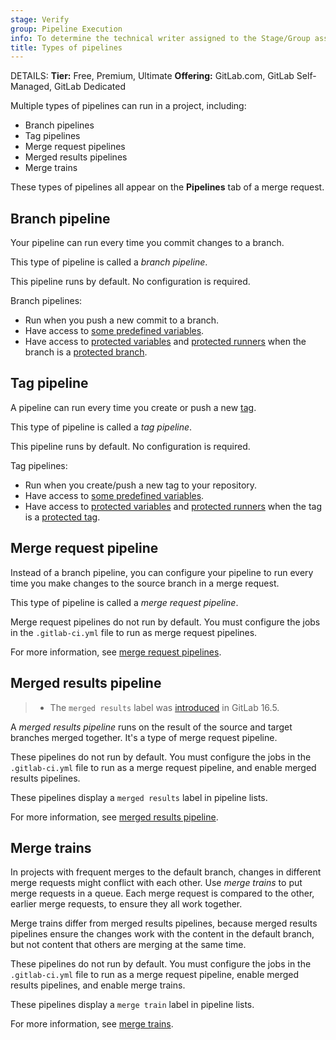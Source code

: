 ```yaml
---
stage: Verify
group: Pipeline Execution
info: To determine the technical writer assigned to the Stage/Group associated with this page, see https://handbook.gitlab.com/handbook/product/ux/technical-writing/#assignments
title: Types of pipelines
---
```


DETAILS:
**Tier:** Free, Premium, Ultimate
**Offering:** GitLab.com, GitLab Self-Managed, GitLab Dedicated

Multiple types of pipelines can run in a project, including:

- Branch pipelines
- Tag pipelines
- Merge request pipelines
- Merged results pipelines
- Merge trains

These types of pipelines all appear on the **Pipelines** tab of a merge request.

## Branch pipeline

Your pipeline can run every time you commit changes to a branch.

This type of pipeline is called a *branch pipeline*.

This pipeline runs by default. No configuration is required.

Branch pipelines:

- Run when you push a new commit to a branch.
- Have access to [some predefined variables](../variables/predefined_variables.md).
- Have access to [protected variables](../variables/_index.md#protect-a-cicd-variable)
  and [protected runners](../runners/configure_runners.md#prevent-runners-from-revealing-sensitive-information)
  when the branch is a [protected branch](../../user/project/repository/branches/protected.md).

## Tag pipeline

A pipeline can run every time you create or push a new [tag](../../user/project/repository/tags/index.md).

This type of pipeline is called a *tag pipeline*.

This pipeline runs by default. No configuration is required.

Tag pipelines:

- Run when you create/push a new tag to your repository.
- Have access to [some predefined variables](../variables/predefined_variables.md).
- Have access to [protected variables](../variables/_index.md#protect-a-cicd-variable)
  and [protected runners](../runners/configure_runners.md#prevent-runners-from-revealing-sensitive-information)
  when the tag is a [protected tag](../../user/project/protected_tags.md).

## Merge request pipeline

Instead of a branch pipeline, you can configure your pipeline to run every time you make changes to the
source branch in a merge request.

This type of pipeline is called a *merge request pipeline*.

Merge request pipelines do not run by default. You must configure
the jobs in the `.gitlab-ci.yml` file to run as merge request pipelines.

For more information, see [merge request pipelines](merge_request_pipelines.md).

## Merged results pipeline

> - The `merged results` label was [introduced](https://gitlab.com/gitlab-org/gitlab/-/merge_requests/132975) in GitLab 16.5.

A *merged results pipeline* runs on the result of the source and target branches merged together.
It's a type of merge request pipeline.

These pipelines do not run by default. You must configure the jobs in the `.gitlab-ci.yml` file
to run as a merge request pipeline, and enable merged results pipelines.

These pipelines display a `merged results` label in pipeline lists.

For more information, see [merged results pipeline](merged_results_pipelines.md).

## Merge trains

In projects with frequent merges to the default branch, changes in different merge requests
might conflict with each other. Use *merge trains* to put merge requests in a queue.
Each merge request is compared to the other, earlier merge requests, to ensure they all work together.

Merge trains differ from merged results pipelines, because merged results pipelines
ensure the changes work with the content in the default branch,
but not content that others are merging at the same time.

These pipelines do not run by default. You must configure the jobs in the `.gitlab-ci.yml` file
to run as a merge request pipeline, enable merged results pipelines, and enable merge trains.

These pipelines display a `merge train` label in pipeline lists.

For more information, see [merge trains](merge_trains.md).
